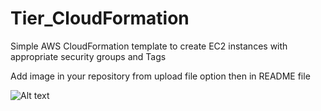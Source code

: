 # Tier_CloudFormation
Simple AWS CloudFormation template to create EC2 instances with appropriate security groups and Tags


Add image in your repository from upload file option then in README file

![Alt text](https://www.google.com/url?sa=i&url=https%3A%2F%2Fblog.usejournal.com%2Fwhat-is-aws-and-what-can-you-do-with-it-395b585b03c&psig=AOvVaw2XHyTd4tFhUpY2607Mayor&ust=1587193575957000&source=images&cd=vfe&ved=0CAIQjRxqFwoTCNCghf3y7ugCFQAAAAAdAAAAABAI)

